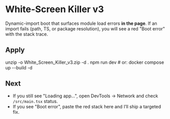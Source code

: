 # White-Screen Killer v3

Dynamic-import boot that surfaces module load errors **in the page**.
If an import fails (path, TS, or package resolution), you will see a red "Boot error" with the stack trace.

## Apply
unzip -o White_Screen_Killer_v3.zip -d .
npm run dev   # or: docker compose up --build -d

## Next
- If you still see "Loading app…", open DevTools → Network and check `/src/main.tsx` status.
- If you see "Boot error", paste the red stack here and I’ll ship a targeted fix.

